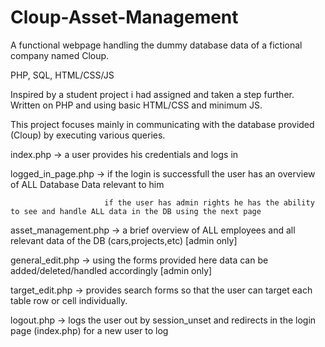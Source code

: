 # Cloup-Asset-Management
A functional webpage handling the dummy database data of a fictional company named Cloup.

PHP, SQL, HTML/CSS/JS

Inspired by a student project i had assigned and taken a step further.
Written on PHP and using basic HTML/CSS and minimum JS.

This project focuses mainly in communicating with the database provided (Cloup) by executing various queries.

index.php            ->  a user provides his credentials and logs in

logged_in_page.php   ->  if the login is successfull the user has an overview of ALL Database Data relevant to him

                         if the user has admin rights he has the ability to see and handle ALL data in the DB using the next page
                        
asset_management.php ->  a brief overview of ALL employees and all relevant data of the DB (cars,projects,etc) [admin only]

general_edit.php     ->  using the forms provided here data can be added/deleted/handled accordingly [admin only]

target_edit.php      ->  provides search forms so that the user can target each table row or cell individually.

logout.php           ->  logs the user out by session_unset and redirects in the login page (index.php) for a new user to log
